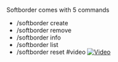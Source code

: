Softborder comes with 5 commands
- /softborder create
- /softborder remove
- /softborder info
- /softborder list
- /softborder reset
  #video
[![Video](https://img.youtube.com/vi/GfT7cpNrTh4/0.jpg)](https://www.youtube.com/watch?v=GfT7cpNrTh4)
